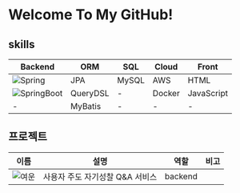 [badge-spring]: https://img.shields.io/badge/spring-%236DB33F.svg?style=for-the-badge&logo=spring&logoColor=white
[badge-springboot]: https://img.shields.io/badge/springboot-6DB33F.svg?style=for-the-badge&logo=springboot&logoColor=white
[badge-docker]: https://img.shields.io/badge/docker-%230db7ed.svg?style=for-the-badge&logo=docker&logoColor=white

# Welcome To My GitHub!

## skills
| **Backend**                     | **ORM**       | **SQL** | **Cloud** | **Front**     |
|---------------                  |---------------|---------|-----------|---------------|
| ![Spring][badge-spring]         | JPA           | MySQL   | AWS       | HTML          |
| ![SpringBoot][badge-springboot] | QueryDSL      | -       | Docker    | JavaScript    |
| -                               | MyBatis       | -       | -         | -             |

[yeoun]: https://github.com/Yeoun-project/yeoun

## 프로젝트
| **이름**      | **설명**                      | **역할** | **비고** |
|   ----        |   ----                        |   ----   |   ----   |
| ![여운](yeoun) | 사용자 주도 자기성찰 Q&A 서비스 | backend   |          |
